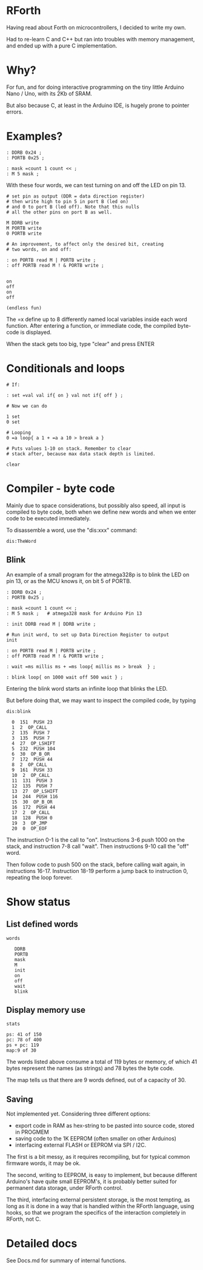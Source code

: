 # RForth

Having read about Forth on microcontrollers, I decided to write my own.

Had to re-learn C and C++ but ran into troubles with memory management, and
ended up with a pure C implementation. 

# Why?

For fun, and for doing interactive programming on the tiny little Arduino
Nano / Uno, with its 2Kb of SRAM. 

But also because C, at least in the Arduino IDE, is hugely prone to
pointer errors.


# Examples?

```
: DDRB 0x24 ;
: PORTB 0x25 ;

: mask =count 1 count << ;
: M 5 mask ;

```

With these four words, we can test turning on and off the LED on pin 13.

```
# set pin as output (DDR = data direction register)
# then write high to pin 5 in port B (led on)
# and 0 to port B (led off). Note that this nulls
# all the other pins on port B as well.

M DDRB write  
M PORTB write
0 PORTB write 

# An improvement, to affect only the desired bit, creating
# two words, on and off:

: on PORTB read M | PORTB write ;
: off PORTB read M ! & PORTB write ;


on
off
on
off

(endless fun)

```

The =x define up to 8 differently named local variables inside 
each word function. After entering a function, or immediate code, 
the compiled byte-code is displayed.

When the stack gets too big, type "clear" and press ENTER

# Conditionals and loops

```
# If: 

: set =val val if{ on } val not if{ off } ;

# Now we can do

1 set
0 set

# Looping
0 =a loop{ a 1 + =a a 10 > break a }

# Puts values 1-10 on stack. Remember to clear
# stack after, because max data stack depth is limited.

clear

```


# Compiler - byte code

Mainly due to space considerations, but possibly also speed, all input is 
compiled to byte code, both when we define new words and when we enter code
to be executed immediately.


To disassemble a word, use the "dis:xxx" command:

```
dis:TheWord
```

## Blink 

An example of a small program for the atmega328p is to blink the LED on
pin 13, or as the MCU knows it, on bit 5 of PORTB.

```
: DDRB 0x24 ;
: PORTB 0x25 ;

: mask =count 1 count << ;
: M 5 mask ;   # atmega328 mask for Arduino Pin 13

: init DDRB read M | DDRB write ;

# Run init word, to set up Data Direction Register to output
init 

: on PORTB read M | PORTB write ;
: off PORTB read M ! & PORTB write ;

: wait =ms millis ms + =ms loop{ millis ms > break  } ;

: blink loop{ on 1000 wait off 500 wait } ;
```

Entering the blink word starts an infinite loop that blinks the LED.

But before doing that, we may want to inspect the compiled code,
by typing 
```
dis:blink

  0  151  PUSH 23
  1  2  OP_CALL
  2  135  PUSH 7
  3  135  PUSH 7
  4  27  OP_LSHIFT
  5  232  PUSH 104
  6  30  OP_B_OR
  7  172  PUSH 44
  8  2  OP_CALL
  9  161  PUSH 33
  10  2  OP_CALL
  11  131  PUSH 3
  12  135  PUSH 7
  13  27  OP_LSHIFT
  14  244  PUSH 116
  15  30  OP_B_OR
  16  172  PUSH 44
  17  2  OP_CALL
  18  128  PUSH 0
  19  3  OP_JMP
  20  0  OP_EOF
```

The instruction 0-1 is the call to "on". Instructions 3-6 push 1000 on the stack,
and instruction 7-8 call "wait". Then instructions 9-10 call the "off" word.

Then follow code to push 500 on the stack, before calling wait again, in 
instructions 16-17. Instruction 18-19 perform a jump back to instruction 0, repeating
the loop forever.

# Show status

## List defined words

```
words

   DDRB
   PORTB
   mask
   M
   init
   on
   off
   wait
   blink

```

## Display memory use

```
stats

ps: 41 of 150
pc: 78 of 400
ps + pc: 119
map:9 of 30

```
The words listed above consume a total of 119 bytes or memory, of which 41
bytes represent the names (as strings) and 78 bytes the byte code.

The map tells us that there are 9 words defined, out of a capacity of 30.

## Saving

Not implemented yet. Considering three different options:

- export code in RAM as hex-string to be pasted into source code, stored in PROGMEM
- saving code to the 1K EEPROM (often smaller on other Arduinos)
- interfacing external FLASH or EEPROM via SPI / I2C.

The first is a bit messy, as it requires recompiling, but for typical common firmware
words, it may be ok.

The second, writing to EEPROM, is easy to implement, but because different Arduino's
have quite small EEPROM's, it is probably better suited for permanent data storage,
under RForth control.

The third, interfacing external persistent storage, is the most tempting, as long
as it is done in a way that is handled within the RForth language, using hooks,
so that we program the specifics of the interaction completely in RForth, not C. 

# Detailed docs

See Docs.md for summary of internal functions.




